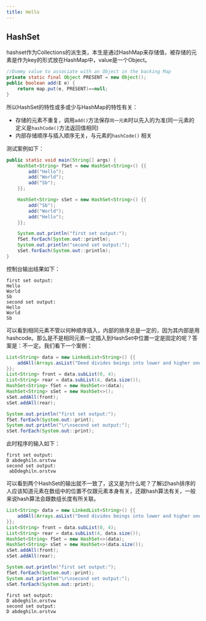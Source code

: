 ```yaml
---
title: Hello
---
```


## HashSet
hashset作为Collections的派生类，本生是通过HashMap来存储值，被存储的元素是作为key的形式放在HashMap中，value是一个Object。
```java
//Dummy value to associate with an Object in the backing Map
private static final Object PRESENT = new Object();
public boolean add(E e) {
    return map.put(e, PRESENT)==null;
}
```
所以HashSet的特性或多或少与HashMap的特性有关：

- 存储的元素不重复，调用`add()`方法保存`同一元素`时以先入的为准(同一元素的定义是`hashCode()`方法返回值相同)
- 内部存储顺序与插入顺序无关，与元素的`hashCode()` 相关

测试案例如下：
```java
public static void main(String[] args) {
    HashSet<String> fSet = new HashSet<String>() {{
        add("Hello");
        add("World");
        add("Sb");
    }};

    HashSet<String> sSet = new HashSet<String>() {{
        add("Sb");
        add("World");
        add("Hello");
    }};

    System.out.println("first set output:");
    fSet.forEach(System.out::println);
    System.out.println("second set output:");
    sSet.forEach(System.out::println);
}
```
控制台输出结果如下：
```
first set output:
Hello
World
Sb
second set output:
Hello
World
Sb
```
可以看到相同元素不管以何种顺序插入，内部的排序总是一定的，因为其内部是用hashcode。那么是不是相同元素一定插入到HashSet中位置一定是固定的呢？答案是：不一定。我们看下一个案例：
```java
List<String> data = new LinkedList<String>() {{
    addAll(Arrays.asList("Deed divides beings into lower and higher ones.".split("")));
}};
List<String> front = data.subList(0, 4);
List<String> rear = data.subList(4, data.size());
HashSet<String> fSet = new HashSet<>(data);
HashSet<String> sSet = new HashSet<>();
sSet.addAll(front);
sSet.addAll(rear);

System.out.println("first set output:");
fSet.forEach(System.out::print);
System.out.println("\r\nsecond set output:");
sSet.forEach(System.out::print);
```
此时程序的输入如下：
```
first set output:
D abdeghiln.orstvw
second set output:
 abDdeghiln.orstvw
```
可以看到两个HashSet的输出就不一致了，这又是为什么呢？了解过hash排序的人应该知道元素在数组中的位置不仅跟元素本身有关，还跟hash算法有关，一般来说hash算法会跟数组长度有所关联。
```java
List<String> data = new LinkedList<String>() {{
    addAll(Arrays.asList("Deed divides beings into lower and higher ones.".split("")));
}};
List<String> front = data.subList(0, 4);
List<String> rear = data.subList(4, data.size());
HashSet<String> fSet = new HashSet<>(data);
HashSet<String> sSet = new HashSet<>(data.size());
sSet.addAll(front);
sSet.addAll(rear);

System.out.println("first set output:");
fSet.forEach(System.out::print);
System.out.println("\r\nsecond set output:");
sSet.forEach(System.out::print);
```
```
first set output:
D abdeghiln.orstvw
second set output:
D abdeghiln.orstvw
```
